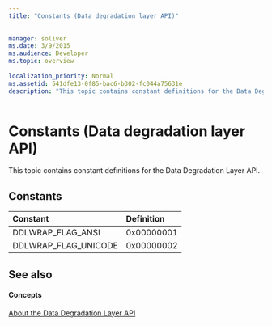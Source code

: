 ```yaml
---
title: "Constants (Data degradation layer API)"
 
 
manager: soliver
ms.date: 3/9/2015
ms.audience: Developer
ms.topic: overview
 
localization_priority: Normal
ms.assetid: 541dfe13-0f85-bac6-b302-fc044a75631e
description: "This topic contains constant definitions for the Data Degradation Layer API."
---
```


# Constants (Data degradation layer API)

This topic contains constant definitions for the Data Degradation Layer API.
  
## Constants

|**Constant**|**Definition**|
|:-----|:-----|
|DDLWRAP_FLAG_ANSI  <br/> |0x00000001  <br/> |
|DDLWRAP_FLAG_UNICODE  <br/> |0x00000002  <br/> |
   
## See also

#### Concepts

[About the Data Degradation Layer API](about-the-data-degradation-layer-api.md)

